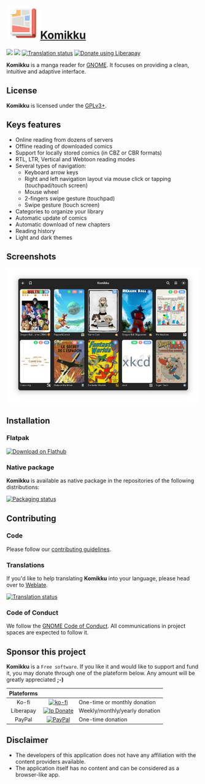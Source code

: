 # <a href="https://apps.gnome.org/Komikku/"><img height="88" src="data/icons/info.febvre.Komikku.svg" />Komikku</a>

[![](https://circle.gnome.org/assets/button/badge.svg)](https://apps.gnome.org/Komikku/)
[![](https://stopthemingmy.app/badge.svg)](https://stopthemingmy.app)
[![Translation status](https://hosted.weblate.org/widgets/komikku/-/main/svg-badge.svg)](https://hosted.weblate.org/engage/komikku/)
[![Donate using Liberapay](https://img.shields.io/liberapay/receives/valos.svg?logo=liberapay)](https://en.liberapay.com/valos/donate)

__Komikku__ is a manga reader for [GNOME](https://www.gnome.org). It focuses on providing a clean, intuitive and adaptive interface.

## License

__Komikku__ is licensed under the [GPLv3+](https://www.gnu.org/licenses/gpl-3.0.html).

## Keys features

* Online reading from dozens of servers
* Offline reading of downloaded comics
* Support for locally stored comics (in CBZ or CBR formats)
* RTL, LTR, Vertical and Webtoon reading modes
* Several types of navigation:
  * Keyboard arrow keys
  * Right and left navigation layout via mouse click or tapping (touchpad/touch screen)
  * Mouse wheel
  * 2-fingers swipe gesture (touchpad)
  * Swipe gesture (touch screen)
* Categories to organize your library
* Automatic update of comics
* Automatic download of new chapters
* Reading history
* Light and dark themes

## Screenshots

<img src="screenshots/library-dark.png" width="912">

## Installation

### Flatpak

<a href='https://flathub.org/apps/details/info.febvre.Komikku'><img width='240' alt='Download on Flathub' src='https://flathub.org/assets/badges/flathub-badge-en.png'/></a>

### Native package

__Komikku__ is available as native package in the repositories of the following distributions:

[![Packaging status](https://repology.org/badge/vertical-allrepos/komikku.svg)](https://repology.org/project/komikku/versions)

## Contributing

### Code

Please follow our [contributing guidelines](CONTRIBUTING.md).

### Translations

If you'd like to help translating __Komikku__ into your language, please head over to [Weblate](https://hosted.weblate.org/engage/komikku/).

[![Translation status](https://hosted.weblate.org/widgets/komikku/-/main/multi-auto.svg)](https://hosted.weblate.org/engage/komikku/)

### Code of Conduct
We follow the [GNOME Code of Conduct](CODE_OF_CONDUCT.md).
All communications in project spaces are expected to follow it.

## Sponsor this project

__Komikku__ is a `Free software`. If you like it and would like to support and fund it, you may donate through one of the plateform below. Any amount will be greatly appreciated __;-)__

|Plateforms|||
|:---:|:--:|---|
|Ko-fi|[![ko-fi](https://ko-fi.com/img/githubbutton_sm.svg)](https://ko-fi.com/X8X06EM3L)|One-time or monthly donation|
|Liberapay|[![lp Donate](https://liberapay.com/assets/widgets/donate.svg)](https://liberapay.com/valos/donate)|Weekly/monthly/yearly donation|
|PayPal|[![PayPal](https://www.paypalobjects.com/en_US/i/btn/btn_donate_LG.gif)](https://www.paypal.com/donate?business=GSRGEQ78V97PU&no_recurring=0&item_name=You+can+help+me+to+keep+developing+apps+through+donations.&currency_code=EUR)|One-time donation|

## Disclaimer

- The developers of this application does not have any affiliation with the content providers available.
- The application itself has no content and can be considered as a browser-like app.
